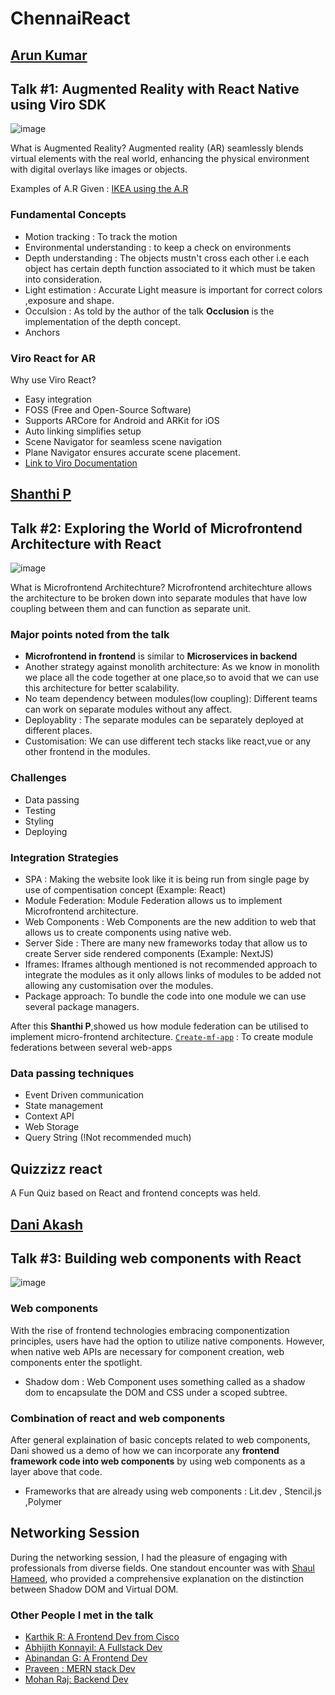 # ChennaiReact

## [Arun Kumar](https://www.linkedin.com/in/arunkumarvallal/)

## ​**Talk #1:** Augmented Reality with React Native using Viro SDK
![image](https://github.com/Prakhargarg-2010196/Chennai-Meetups-and-Talks/assets/77922738/edac499b-cc5d-4b11-91db-6e8c87bfa61c)

What is Augmented Reality?
Augmented reality (AR) seamlessly blends virtual elements with the real world, enhancing the physical environment with digital overlays like images or objects.

Examples of A.R Given : [IKEA  using the A.R](https://www.wareable.com/ar/ikea-place-ar-arms-race-modiface-arkit-827)

### Fundamental Concepts

- Motion tracking : To track the motion
- Environmental understanding : to keep a check on environments
- Depth understanding : The objects mustn't cross each other i.e each object has certain depth function associated to it which must be taken into consideration.
- Light estimation : Accurate Light measure is important for correct colors ,exposure and shape.
- Occulsion : As told by the author of the talk **Occlusion** is the implementation of the depth concept.
- Anchors

### Viro React for AR

Why use Viro React?

- Easy integration
- FOSS (Free and Open-Source Software)
- Supports ARCore for Android and ARKit for iOS
- Auto linking simplifies setup
- Scene Navigator for seamless scene navigation
- Plane Navigator ensures accurate scene placement.
- [Link to Viro Documentation](https://viro-community.readme.io/)

## [Shanthi P](https://www.linkedin.com/in/shanthi-palani-0500a9100/)

## **Talk #2**: Exploring the World of Microfrontend Architecture with React
![image](https://github.com/Prakhargarg-2010196/Chennai-Meetups-and-Talks/assets/77922738/fc515c68-b092-40f2-b854-77b839e88c50)

What is Microfrontend Architechture?
Microfrontend architechture allows the architecture to be broken down into separate modules that have low coupling between them and can function as separate unit.

### Major points noted from the talk

- **Microfrontend in frontend** is similar to **Microservices in backend**
- Another strategy against monolith architecture: As we know in monolith we place all the code together at one place,so to avoid that we can use this architecture for better scalability.
- No team dependency between modules(low coupling): Different teams can work on separate modules without any affect.
- Deployablity : The separate modules can be separately deployed at different places.
- Customisation: We can use different tech stacks like react,vue or any other frontend in the modules.

### Challenges

- Data passing
- Testing
- Styling
- Deploying

### Integration Strategies

- SPA : Making the website look like it is being run from single page by use of compentisation concept (Example: React)
- Module Federation: Module Federation allows us to implement Microfrontend architecture.
- Web Components : Web Components are the new addition to web that allows us to create components using native web.
- Server Side : There are many new frameworks today that allow us to create Server side rendered components (Example: NextJS)
- Iframes: Iframes although mentioned is not recommended approach to integrate the modules as it only allows links of modules to be added not allowing any customisation over the modules.
- Package approach: To bundle the code into one module we can use several package managers.

After this **Shanthi P**,showed us how module federation can be utilised to implement micro-frontend architecture.
[`Create-mf-app`](https://www.npmjs.com/package/create-mf-app)  : To create module federations between several web-apps

### Data passing techniques

- Event Driven communication
- State management
- Context API
- Web Storage
- Query String (!Not recommended much)

## Quizzizz react

A Fun Quiz based on React and frontend concepts was held.

## [Dani Akash](https://www.linkedin.com/in/daniakash/)

## ​Talk #3: Building web components with React

![image](https://github.com/Prakhargarg-2010196/Chennai-Meetups-and-Talks/assets/77922738/9446f5be-4a89-4102-b470-020d46e36ba4)

### Web components

With the rise of frontend technologies embracing componentization principles, users have had the option to utilize native components. However, when native web APIs are necessary for component creation, web components enter the spotlight.

- Shadow dom : Web Component uses something called as a shadow dom to encapsulate the DOM and CSS under a scoped subtree.

### Combination of react and web components

After general explaination of basic concepts related to web components, Dani showed us a demo of how we can incorporate any **frontend framework code into web components** by using web components as a layer above that code.

- Frameworks that are already using web components : Lit.dev , Stencil.js ,Polymer

## Networking Session

During the networking session, I had the pleasure of engaging with professionals from diverse fields. One standout encounter was with [Shaul Hameed](https://www.linkedin.com/in/shaulhameed/), who provided a comprehensive explanation on the distinction between Shadow DOM and Virtual DOM.

### Other People I met in the talk

- [Karthik R: A Frontend Dev from Cisco](https://www.linkedin.com/in/karthik-r-a70001194/)
- [Abhijith Konnayil: A Fullstack Dev](https://www.linkedin.com/in/abhijithkonnayil/)
- [Abinandan G: A Frontend Dev](https://www.linkedin.com/in/abinandan-g-b39971113/)
- [Praveen : MERN stack Dev](https://www.linkedin.com/in/praveen-pandi/)
- [Mohan Raj: Backend Dev](https://www.linkedin.com/in/mohan-raj-3a180a1b0/)
